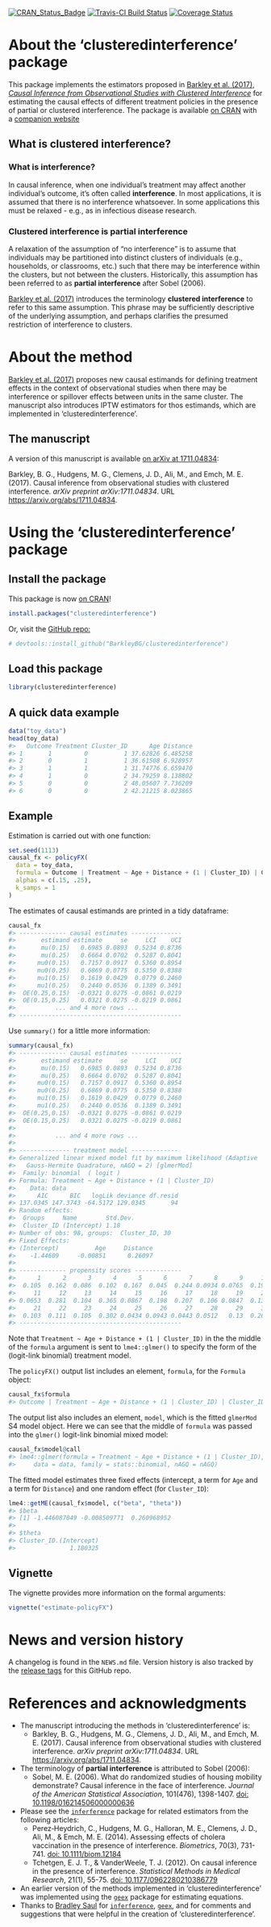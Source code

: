 
<!-- README.md is generated from README.Rmd. Please edit that file -->

<!-- badges: start -->

[![CRAN\_Status\_Badge](http://www.r-pkg.org/badges/version/clusteredinterference)](https://cran.r-project.org/package=clusteredinterference)
[![Travis-CI Build
Status](https://travis-ci.org/BarkleyBG/clusteredinterference.svg?branch=master)](https://travis-ci.org/BarkleyBG/clusteredinterference)
[![Coverage
Status](https://codecov.io/github/BarkleyBG/clusteredinterference/coverage.svg?branch=master)](https://codecov.io/github/BarkleyBG/clusteredinterference)
<!-- badges: end -->

# About the ‘clusteredinterference’ package

This package implements the estimators proposed in [Barkley et al.
(2017), *Causal Inference from Observational Studies with Clustered
Interference*](https://arxiv.org/abs/1711.04834) for estimating the
causal effects of different treatment policies in the presence of
partial or clustered interference. The package is available [on
CRAN](https://CRAN.R-project.org/package=clusteredinterference) with a
[companion website](https://barkleybg.github.io/clusteredinterference/)

## What is clustered interference?

### What is interference?

In causal inference, when one individual’s treatment may affect another
individual’s outcome, it’s often called **interference**. In most
applications, it is assumed that there is no interference whatsoever. In
some applications this must be relaxed - e.g., as in infectious disease
research.

### Clustered interference is partial interference

A relaxation of the assumption of “no interference” is to assume that
individuals may be partitioned into distinct clusters of individuals
(e.g., households, or classrooms, etc.) such that there may be
interference within the clusters, but not between the clusters.
Historically, this assumption has been referred to as **partial
interference** after Sobel (2006).

[Barkley et al. (2017)](https://arxiv.org/abs/1711.04834) introduces the
terminology **clustered interference** to refer to this same assumption.
This phrase may be sufficiently descriptive of the underlying
assumption, and perhaps clarifies the presumed restriction of
interference to clusters.

# About the method

[Barkley et al. (2017)](https://arxiv.org/abs/1711.04834) proposes new
causal estimands for defining treatment effects in the context of
observational studies when there may be interference or spillover
effects between units in the same cluster. The manuscript also
introduces IPTW estimators for thos estimands, which are implemented in
‘clusteredinterference’.

## The manuscript

A version of this manuscript is available [on arXiv
at 1711.04834](https://arxiv.org/abs/1711.04834):

Barkley, B. G., Hudgens, M. G., Clemens, J. D., Ali, M., and Emch, M. E.
(2017). Causal inference from observational studies with clustered
interference. *arXiv preprint arXiv:1711.04834*. URL
<https://arxiv.org/abs/1711.04834>.

# Using the ‘clusteredinterference’ package

## Install the package

This package is now [on
CRAN](https://cran.r-project.org/web/packages/clusteredinterference/index.html)\!

``` r
install.packages("clusteredinterference")
```

Or, visit the [GitHub
repo:](https://github.com/BarkleyBG/clusteredinterference)

``` r
# devtools::install_github("BarkleyBG/clusteredinterference")
```

## Load this package

``` r
library(clusteredinterference)
```

## A quick data example

``` r
data("toy_data")
head(toy_data)
#>   Outcome Treatment Cluster_ID      Age Distance
#> 1       1         0          1 37.62826 6.485258
#> 2       0         1          1 36.61508 6.928957
#> 3       1         1          1 31.74776 6.659470
#> 4       1         0          2 34.79259 8.138802
#> 5       0         0          2 48.05607 7.736209
#> 6       0         0          2 42.21215 8.023865
```

## Example

Estimation is carried out with one function:

``` r
set.seed(1113)
causal_fx <- policyFX(
  data = toy_data,
  formula = Outcome | Treatment ~ Age + Distance + (1 | Cluster_ID) | Cluster_ID,
  alphas = c(.15, .25), 
  k_samps = 1
)
```

The estimates of causal estimands are printed in a tidy dataframe:

``` r
causal_fx
#> ------------- causal estimates --------------
#>       estimand estimate     se     LCI    UCI
#>       mu(0.15)   0.6985 0.0893  0.5234 0.8736
#>       mu(0.25)   0.6664 0.0702  0.5287 0.8041
#>      mu0(0.15)   0.7157 0.0917  0.5360 0.8954
#>      mu0(0.25)   0.6869 0.0775  0.5350 0.8388
#>      mu1(0.15)   0.1619 0.0429  0.0779 0.2460
#>      mu1(0.25)   0.2440 0.0536  0.1389 0.3491
#>  OE(0.25,0.15)  -0.0321 0.0275 -0.0861 0.0219
#>  OE(0.15,0.25)   0.0321 0.0275 -0.0219 0.0861
#>           ... and 4 more rows ... 
#> ---------------------------------------------
```

Use `summary()` for a little more information:

``` r
summary(causal_fx)
#> ------------- causal estimates --------------
#>       estimand estimate     se     LCI    UCI
#>       mu(0.15)   0.6985 0.0893  0.5234 0.8736
#>       mu(0.25)   0.6664 0.0702  0.5287 0.8041
#>      mu0(0.15)   0.7157 0.0917  0.5360 0.8954
#>      mu0(0.25)   0.6869 0.0775  0.5350 0.8388
#>      mu1(0.15)   0.1619 0.0429  0.0779 0.2460
#>      mu1(0.25)   0.2440 0.0536  0.1389 0.3491
#>  OE(0.25,0.15)  -0.0321 0.0275 -0.0861 0.0219
#>  OE(0.15,0.25)   0.0321 0.0275 -0.0219 0.0861
#> 
#>           ... and 4 more rows ... 
#> 
#> -------------- treatment model -------------
#> Generalized linear mixed model fit by maximum likelihood (Adaptive
#>   Gauss-Hermite Quadrature, nAGQ = 2) [glmerMod]
#>  Family: binomial  ( logit )
#> Formula: Treatment ~ Age + Distance + (1 | Cluster_ID)
#>    Data: data
#>      AIC      BIC   logLik deviance df.resid 
#> 137.0345 147.3743 -64.5172 129.0345       94 
#> Random effects:
#>  Groups     Name        Std.Dev.
#>  Cluster_ID (Intercept) 1.18    
#> Number of obs: 98, groups:  Cluster_ID, 30
#> Fixed Effects:
#> (Intercept)          Age     Distance  
#>    -1.44609     -0.00851      0.26097  
#> 
#> ------------- propensity scores -------------
#>      1      2      3      4      5      6      7      8      9     10 
#>  0.105  0.162  0.086  0.102  0.167  0.045  0.244 0.0934 0.0765  0.197 
#>     11     12     13     14     15     16     17     18     19     20 
#> 0.0653  0.281  0.104  0.365 0.0867  0.198  0.207  0.106 0.0847  0.134 
#>     21     22     23     24     25     26     27     28     29     30 
#>  0.103  0.111  0.105  0.302 0.0434 0.0943 0.0443 0.0512   0.13  0.263 
#> ---------------------------------------------
```

Note that `Treatment ~ Age + Distance + (1 | Cluster_ID)` in the the
middle of the `formula` argument is sent to `lme4::glmer()` to specify
the form of the (logit-link binomial) treatment model.

The `policyFX()` output list includes an element, `formula`, for the
`Formula` object:

``` r
causal_fx$formula
#> Outcome | Treatment ~ Age + Distance + (1 | Cluster_ID) | Cluster_ID
```

The output list also includes an element, `model`, which is the fitted
`glmerMod` S4 model object. Here we can see that the middle of `formula`
was passed into the `glmer()` logit-link binomial mixed model:

``` r
causal_fx$model@call
#> lme4::glmer(formula = Treatment ~ Age + Distance + (1 | Cluster_ID), 
#>     data = data, family = stats::binomial, nAGQ = nAGQ)
```

The fitted model estimates three fixed effects (intercept, a term for
`Age` and a term for `Distance`) and one random effect (for
`Cluster_ID`):

``` r
lme4::getME(causal_fx$model, c("beta", "theta"))
#> $beta
#> [1] -1.446087049 -0.008509771  0.260968952
#> 
#> $theta
#> Cluster_ID.(Intercept) 
#>               1.180325
```

## Vignette

The vignette provides more information on the formal arguments:

``` r
vignette("estimate-policyFX")
```

# News and version history

A changelog is found in the `NEWS.md` file. Version history is also
tracked by the [release
tags](https://github.com/BarkleyBG/clusteredinterference/releases) for
this GitHub repo.

# References and acknowledgments

  - The manuscript introducing the methods in ‘clusteredinterference’
    is:
      - Barkley, B. G., Hudgens, M. G., Clemens, J. D., Ali, M., and
        Emch, M. E. (2017). Causal inference from observational studies
        with clustered interference. *arXiv preprint arXiv:1711.04834*.
        URL <https://arxiv.org/abs/1711.04834>.
  - The terminology of **partial interference** is attributed to Sobel
    (2006):
      - Sobel, M. E. (2006). What do randomized studies of housing
        mobility demonstrate? Causal inference in the face of
        interference. *Journal of the American Statistical Association*,
        101(476), 1398-1407.
        [doi: 10.1198/016214506000000636](http://dx.doi.org/10.1198/016214506000000636)
  - Please see the
    [`inferference`](https://cran.r-project.org/package=inferference)
    package for related estimators from the following articles:
      - Perez‐Heydrich, C., Hudgens, M. G., Halloran, M. E., Clemens, J.
        D., Ali, M., & Emch, M. E. (2014). Assessing effects of cholera
        vaccination in the presence of interference. *Biometrics*,
        70(3), 731-741. [doi:
        10.1111/biom.12184](doi.wiley.com/10.1111/biom.12184)
      - Tchetgen, E. J. T., & VanderWeele, T. J. (2012). On causal
        inference in the presence of interference. *Statistical Methods
        in Medical Research*, 21(1), 55-75.
        [doi: 10.1177/0962280210386779](https://doi.org/10.1177/0962280210386779)  
  - An earlier version of the methods implemented in
    ‘clusteredinterference’ was implemented using the
    [`geex`](https://github.com/bsaul/geex) package for estimating
    equations.
  - Thanks to [Bradley Saul](https://github.com/bsaul) for
    [`inferference`](https://cran.r-project.org/package=inferference),
    [`geex`](https://github.com/bsaul/geex), and for comments and
    suggestions that were helpful in the creation of
    ‘clusteredinterference’.
